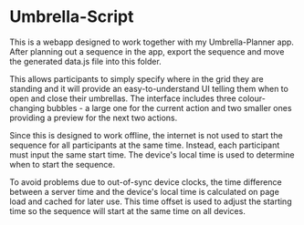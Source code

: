 # Umbrella-Script

This is a webapp designed to work together with my Umbrella-Planner app.
After planning out a sequence in the app, export the sequence and move the generated data.js file into this folder.

This allows participants to simply specify where in the grid they are standing and it will provide an easy-to-understand UI telling them when to open and close their umbrellas.
The interface includes three colour-changing bubbles - a large one for the current action and two smaller ones providing a preview for the next two actions.

Since this is designed to work offline, the internet is not used to start the sequence for all participants at the same time.
Instead, each participant must input the same start time. The device's local time is used to determine when to start the sequence.

To avoid problems due to out-of-sync device clocks, the time difference between a server time and the device's local time is calculated on page load and cached for later use.
This time offset is used to adjust the starting time so the sequence will start at the same time on all devices.
